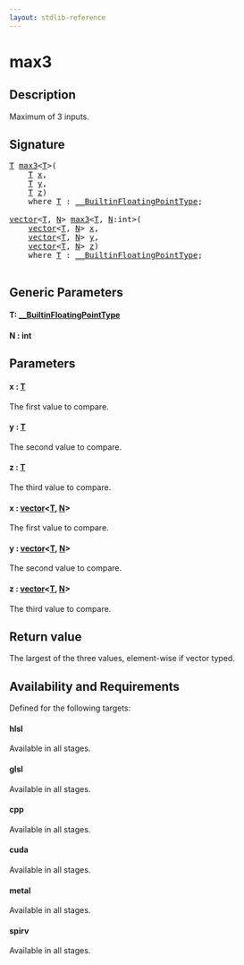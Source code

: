 ```yaml
---
layout: stdlib-reference
---
```


# max3

## Description

Maximum of 3 inputs.



## Signature 

<pre>
<a href="max3.md#typeparam-T" class="code_type">T</a> <a href="max3.md">max3</a>&lt;<a href="max3.md#typeparam-T" class="code_type">T</a>&gt;(
    <a href="max3.md#typeparam-T" class="code_type">T</a> <a href="max3.md#decl-x" class="code_param">x</a>,
    <a href="max3.md#typeparam-T" class="code_type">T</a> <a href="max3.md#decl-y" class="code_param">y</a>,
    <a href="max3.md#typeparam-T" class="code_type">T</a> <a href="max3.md#decl-z" class="code_param">z</a>)
    <span class='code_keyword'>where</span> <a href="max3.md#typeparam-T" class="code_type">T</a> : <a href="../interfaces/0_builtinfloatingpointtype-029hm/index.md" class="code_type">__BuiltinFloatingPointType</a>;

<a href="../types/vector/index.md" class="code_type">vector</a>&lt;<a href="max3.md#typeparam-T" class="code_type">T</a>, <a href="max3.md#decl-N" class="code_var">N</a>&gt; <a href="max3.md">max3</a>&lt;<a href="max3.md#typeparam-T" class="code_type">T</a>, <a href="max3.md#decl-N" class="code_var">N</a>:<span class="code_keyword">int</span>&gt;(
    <a href="../types/vector/index.md" class="code_type">vector</a>&lt;<a href="max3.md#typeparam-T" class="code_type">T</a>, <a href="max3.md#decl-N" class="code_var">N</a>&gt; <a href="max3.md#decl-x" class="code_param">x</a>,
    <a href="../types/vector/index.md" class="code_type">vector</a>&lt;<a href="max3.md#typeparam-T" class="code_type">T</a>, <a href="max3.md#decl-N" class="code_var">N</a>&gt; <a href="max3.md#decl-y" class="code_param">y</a>,
    <a href="../types/vector/index.md" class="code_type">vector</a>&lt;<a href="max3.md#typeparam-T" class="code_type">T</a>, <a href="max3.md#decl-N" class="code_var">N</a>&gt; <a href="max3.md#decl-z" class="code_param">z</a>)
    <span class='code_keyword'>where</span> <a href="max3.md#typeparam-T" class="code_type">T</a> : <a href="../interfaces/0_builtinfloatingpointtype-029hm/index.md" class="code_type">__BuiltinFloatingPointType</a>;

</pre>

## Generic Parameters

####  <a id="typeparam-T"></a>T: [\_\_BuiltinFloatingPointType](../interfaces/0_builtinfloatingpointtype-029hm/index.md)
####  <a id="decl-N"></a>N  : int

## Parameters

####  <a id="decl-x"></a>x  : [T](max3.md#typeparam-T)
The first value to compare.

####  <a id="decl-y"></a>y  : [T](max3.md#typeparam-T)
The second value to compare.

####  <a id="decl-z"></a>z  : [T](max3.md#typeparam-T)
The third value to compare.

####  <a id="decl-x"></a>x  : [vector](../types/vector/index.md)\<[T](../types/vector/index.md#typeparam-T), [N](../types/vector/index.md#decl-N)\>
The first value to compare.

####  <a id="decl-y"></a>y  : [vector](../types/vector/index.md)\<[T](../types/vector/index.md#typeparam-T), [N](../types/vector/index.md#decl-N)\>
The second value to compare.

####  <a id="decl-z"></a>z  : [vector](../types/vector/index.md)\<[T](../types/vector/index.md#typeparam-T), [N](../types/vector/index.md#decl-N)\>
The third value to compare.


## Return value
The largest of the three values, element-wise if vector typed.


## Availability and Requirements

Defined for the following targets:

#### hlsl
Available in all stages.

#### glsl
Available in all stages.

#### cpp
Available in all stages.

#### cuda
Available in all stages.

#### metal
Available in all stages.

#### spirv
Available in all stages.




<script>
// Fix .md links to .html when on ReadTheDocs
if (window.location.hostname.includes('readthedocs') || 
    window.location.hostname.includes('rtfd.io')) {
  document.addEventListener('DOMContentLoaded', function() {
    const links = document.querySelectorAll('a');
    links.forEach(link => {
      const href = link.getAttribute('href');
      if (href && href.includes('.md')) {
        // This regex will handle .md links with or without fragment identifiers or query parameters
        link.href = link.href.replace(/(.+)\.md(#[^?]*)?(\?.*)?$/, '$1.html$2$3');
      }
    });
  });
}
</script>
